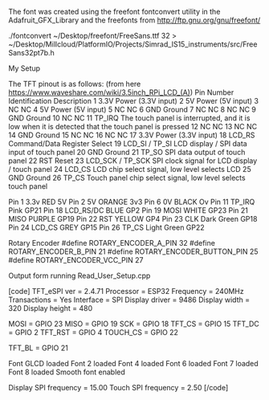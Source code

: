 The font was created using the freefont fontconvert utility in the Adafruit_GFX_Library and the freefonts from http://ftp.gnu.org/gnu/freefont/

./fontconvert ~/Desktop/freefont/FreeSans.ttf 32 > ~/Desktop/Millcloud/PlatformIO/Projects/Simrad_IS15_instruments/src/FreeSans32pt7b.h

My Setup

The TFT pinout is as follows: (from here https://www.waveshare.com/wiki/3.5inch_RPi_LCD_(A)) 
Pin Number 	Identification 	Description
1 	3.3V 	Power (3.3V input)
2 	5V 	Power (5V input)
3 	NC 	NC
4 	5V 	Power (5V input)
5 	NC 	NC
6 	GND 	Ground
7 	NC 	NC
8 	NC 	NC
9 	GND 	Ground
10 	NC 	NC
11 	TP_IRQ 	The touch panel is interrupted, and it is low when it is detected that the touch panel is pressed
12 	NC 	NC
13 	NC 	NC
14 	GND 	Ground
15 	NC 	NC
16 	NC 	NC
17 	3.3V 	Power (3.3V input)
18 	LCD_RS 	Command/Data Register Select
19 	LCD_SI / TP_SI 	LCD display / SPI data input of touch panel
20 	GND 	Ground
21 	TP_SO 	SPI data output of touch panel
22 	RST 	Reset
23 	LCD_SCK / TP_SCK 	SPI clock signal for LCD display / touch panel
24 	LCD_CS 	LCD chip select signal, low level selects LCD
25 	GND 	Ground
26 	TP_CS 	Touch panel chip select signal, low level selects touch panel 

Pin 1   3.3v        RED         5V
Pin 2   5V          ORANGE      3v3
Pin 6   0V          BLACK       Ov
Pin 11  TP_IRQ      Pink        GP21
Pin 18  LCD_RS/DC   BLUE        GP2
Pin 19  MOSI        WHITE       GP23
Pin 21  MISO        PURPLE      GP19
Pin 22  RST         YELLOW      GP4
Pin 23  CLK         Dark Green  GP18
Pin 24  LCD_CS      GREY        GP15
Pin 26  TP_CS       Light Green GP22

Rotary Encoder
#define ROTARY_ENCODER_A_PIN 32
#define ROTARY_ENCODER_B_PIN 21
#define ROTARY_ENCODER_BUTTON_PIN 25
#define ROTARY_ENCODER_VCC_PIN 27


Output form running Read_User_Setup.cpp

[code]
TFT_eSPI ver = 2.4.71
Processor    = ESP32
Frequency    = 240MHz
Transactions = Yes
Interface    = SPI
Display driver = 9486
Display width  = 320
Display height = 480

MOSI    = GPIO 23
MISO    = GPIO 19
SCK     = GPIO 18
TFT_CS   = GPIO 15
TFT_DC   = GPIO 2
TFT_RST  = GPIO 4
TOUCH_CS = GPIO 22

TFT_BL           = GPIO 21

Font GLCD   loaded
Font 2      loaded
Font 4      loaded
Font 6      loaded
Font 7      loaded
Font 8      loaded
Smooth font enabled

Display SPI frequency = 15.00
Touch SPI frequency   = 2.50
[/code]
